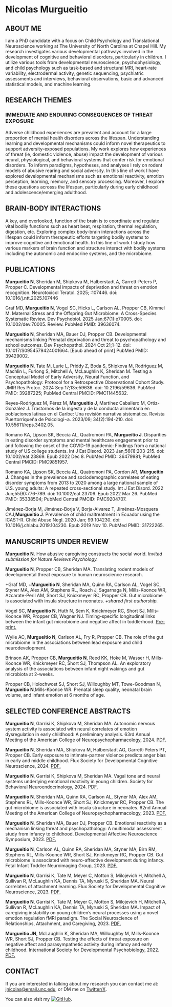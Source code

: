 #  **Nicolas Murgueitio**

## ABOUT ME

I am a PhD candidate with a focus on Child Psychology and Translational Neuroscience working at The University of North Carolina at Chapel Hill. My research investigates various developmental pathways involved in the development of cognitive and behavioral disorders, particularly in children. I utilize various tools from developmental neuroscience, psychophysiology, and child psychology such as task-based and structural MRI, heart-rate variability, electrodermal activity, genetic sequencing, psychiatric assessments and interviews, behavioral observations, basic and advanced statistical models, and machine learning.

## RESEARCH THEMES

### IMMEDIATE AND ENDURING CONSEQUENCES OF THREAT EXPOSURE

Adverse childhood experiences are prevalent and account for a large proportion of mental health disorders across the lifespan. Understanding learning and developmental mechanisms could inform novel therapeutics to support adversity-exposed populations. My work explores how experiences of threat (ie, domestic violence, abuse) impact the development of various neural, physiological, and behavioral systems that confer risk for emotional disorders. To inform paradigms, hypotheses, and analyses I rely on rodent models of abusive rearing and social adversity. In this line of work I have explored developmental mechanisms such as emotional reactivity, emotion perception, learning, memory, and sensory processing. Moreover, I explore these questions acrosss the lifespan, particularly during early childhood and adolescence/emerging adulthood. 

## BRAIN-BODY INTERACTIONS

A key, and overlooked, function of the brain is to coordinate and regulate vital bodily functions such as heart beat, respiration, thermal regulation, digestion, etc. Exploring complex body-brain interactions across the lifespan could inform therapeutic efforts targeting bodily systems to improve cognitive and emotional health. In this line of work I study how various markers of brain function and structure interact with bodily systems including the autonomic and endocrine systems, and the microbiome. 

## PUBLICATIONS

**Murgueitio N**, Sheridan M, Shipkova M, Halberstadt A, Garrett-Peters P, Propper C. Developmental impacts of deprivation and threat on emotion recognition. Neurotoxicol Teratol. 2025; :107446. doi: 10.1016/j.ntt.2025.107446

Graf MD, **Murgueitio N**, Vogel SC, Hicks L, Carlson AL, Propper CB, Kimmel M. Maternal Stress and the Offspring Gut Microbiome: A Cross-Species Systematic Review. Dev Psychobiol. 2025 Jan;67(1):e70005. doi: 10.1002/dev.70005. Review. PubMed PMID: 39636074.

**Murgueitio N**, Sheridan MA, Bauer DJ, Propper CB. Developmental mechanisms linking Prenatal deprivation and threat to psychopathology and school outcomes. Dev Psychopathol. 2024 Oct 21;1-12. doi: 10.1017/S0954579424001664. [Epub ahead of print] PubMed PMID: 39429002.

**Murgueitio N**, Tate M, Lurie L, Priddy Z, Boda S, Shipkova M, Rodriguez M, Machlin L, Furlong S, Mitchell A, McLaughlin K, Sheridan M. Testing a Conceptual Model of Early Adversity, Neural Function, and Psychopathology: Protocol for a Retrospective Observational Cohort Study. JMIR Res Protoc. 2024 Sep 17;13:e59636. doi: 10.2196/59636. PubMed PMID: 39287225; PubMed Central PMCID: PMC11445632.

Reyes-Rodríguez M, Pérez M, **Murgueitio J**, Martínez Caballero M, Ortiz-González J. Trastornos de la ingesta y de la conducta alimentaria en poblaciones latinas en el Caribe: Una revisión narrativa sistemática. Revista Puertorriqueña de Psicologí¬a. 2023/09; 34(2):194-210. doi: 10.55611/reps.3402.05.

Romano KA, Lipson SK, Beccia AL, Quatromoni PA, **Murgueitio J**. Disparities in eating disorder symptoms and mental healthcare engagement prior to and following the onset of the COVID-19 pandemic: Findings from a national study of US college students. Int J Eat Disord. 2023 Jan;56(1):203-215. doi: 10.1002/eat.23869. Epub 2022 Dec 8. PubMed PMID: 36479981; PubMed Central PMCID: PMC9851957.

Romano KA, Lipson SK, Beccia AL, Quatromoni PA, Gordon AR, **Murgueitio J**. Changes in the prevalence and sociodemographic correlates of eating disorder symptoms from 2013 to 2020 among a large national sample of U.S. young adults: A repeated cross-sectional study. Int J Eat Disord. 2022 Jun;55(6):776-789. doi: 10.1002/eat.23709. Epub 2022 Mar 26. PubMed PMID: 35338504; PubMed Central PMCID: PMC9204707.

Jiménez-Borja M, Jiménez-Borja V, Borja-Alvarez T, Jiménez-Mosquera CAJ,**Murgueitio J**. Prevalence of child maltreatment in Ecuador using the ICAST-R. Child Abuse Negl. 2020 Jan; 99:104230. doi: 10.1016/j.chiabu.2019.104230. Epub 2019 Nov 10. PubMed PMID: 31722265.


## MANUSCRIPTS UNDER REVIEW

**Murgueitio N.** How abusive caregiving constructs the social world. _Invited submission for Nature Reviews Psychology._

**Murgueitio N**, Propper CB, Sheridan MA. Translating rodent models of developmental threat exposure to human neuroscience research. 

+Graf MD, +**Murgueitio N**, Sheridan MA, Quinn RA, Carlson AL, Vogel SC, Styner MA, Alex AM, Stephens RL, Roach J, Sagarnaga N, Mills-Koonce WR, Azcarate-Peril AM, Short SJ, Knickmeyer RC, Propper CB. Gut microbiome is associated with insula structure in neonates. _+shared first authorship._

Vogel SC, **Murgueitio N**, Huth N, Sem K, Knickmeyer RC, Short SJ, Mills-Koonce WR, Propper CB, Wagner NJ. Timing-specific longitudinal links between the infant gut microbiome and negative affect in toddlerhood. [Pre-print.](https://osf.io/preprints/psyarxiv/z2s8h)

Wylie AC, **Murgueitio N**, Carlson AL, Fry R, Propper CB. The role of the gut microbiome in the associations between lead exposure and child neurodevelopment.
      
Brinson AK, Propper CB, **Murgueitio N**, Reed KK, Hoke M, Wasser H, Mills-Koonce WR, Knickmeyer RC, Short SJ, Thompson AL. An exploratory analysis of the associations between infant night wakings and gut microbiota at 2-weeks. 

Propper CB, Holochwost SJ,  Short SJ, Willoughby MT, Towe-Goodman N, **Murgueitio N**,Mills-Koonce WR. Prenatal sleep quality, neonatal brain volume, and infant emotion at 6 months of age.

## SELECTED CONFERENCE ABSTRACTS

**Murgueitio N**, Garrisi K, Shipkova M, Sheridan MA. Autonomic nervous system activity is associated with neural correlates of emotion dysregulation in early childhood: A preliminary analysis. 63rd Annual Meeting of the American College of Neuropsychopharmacology, 2024. [PDF.](https://www.dropbox.com/scl/fi/bbjhmeqddovp3ea0i6hbd/ACNP-2024.pdf?rlkey=tqgd4oyjcy0ot159jj2evkptk&dl=0)

**Murgueitio N**, Sheridan MA, Shipkova M, Halberstadt AG, Garrett-Peters PT, Propper CB. Early exposure to intimate-partner violence predicts anger bias in early and middle childhood. Flux Society for Developmental Cognitive Neuroscience, 2024. 
 [PDF.](https://www.dropbox.com/scl/fi/6q00pypd1m0gl31whgz3b/FLUX-2024.pdf?rlkey=p5f3cb2bn4tqb0ofljyamgrw7&dl=0)

**Murgueitio N**, Garrisi K, Shipkova M, Sheridan MA. Vagal tone and neural systems underlying emotional reactivity in young children. Society for Behavioral Neuroendocrinology, 2024. [PDF.](https://www.dropbox.com/scl/fi/b47jfpw6gc9y8bm2p9iug/SBN-2024.pdf?rlkey=722wk8eghzfi6wwquk2iht8uh&dl=0)

**Murgueitio N**, Sheridan MA, Quinn RA, Carlson AL, Styner MA, Alex AM, Stephens RL, Mills-Koonce WR, Short SJ, Knickmeyer RC, Propper CB. The gut microbiome is associated with insula structure in neonates. 62nd Annual Meeting of the American College of Neuropsychopharmacology, 2023. [PDF.](https://www.dropbox.com/scl/fi/cgjpd6mcewgtl8jqr7b9n/ACNP-2023.pdf?rlkey=gx8lihl50myijvln8u83y5x7e&dl=0)

**Murgueitio N**, Sheridan MA, Bauer DJ, Propper CB. Emotional reactivity as a mechanism linking threat and psychopathology: A multimodal assessment study from infancy to childhood. Developmental Affective Neuroscience Symposium, 2023. [PDF.](https://www.dropbox.com/scl/fi/birp18b587mo0bo6dasw5/DANS-2023.pdf?rlkey=u4mprvh8qjnvq1ma5dnthm7vw&dl=0)

**Murgueitio N**, Carlson AL, Quinn RA, Sheridan MA, Styner MA, Birn RM, Stephens RL, Mills-Koonce WR, Short SJ, Knickmeyer RC, Propper CB.  Gut microbiome is associated with neuro-affective development during infancy. Fetal Infant Toddler Neuroimaging Group, 2023. [PDF.](https://www.dropbox.com/scl/fi/x0oypdv24sq52x6mh37nm/FITNG-2023.pdf?rlkey=tywweev0mx0ipwn33ypegnv3e&dl=0)

**Murgueitio N**, Garrisi K, Tate M, Meyer C, Motton S, Milojevich H, Mitchell A, Sullivan R, McLaughlin KA, Dennis TA, Myruski S, Sheridan MA. Neural correlates of attachment learning. Flux Society for Developmental Cognitive Neuroscience, 2023. 
 [PDF.](https://www.dropbox.com/scl/fi/55ejadevbvs6u2lpcmwwp/FLUX-2023.pdf?rlkey=gjbx4k33vey6sf1vxfbmwg7xb&dl=0)

**Murgueitio N**, Garrisi K, Tate M, Meyer C, Motton S, Milojevich H, Mitchell A, Sullivan R, McLaughlin KA, Dennis TA, Myruski S, Sheridan MA. Impact of caregiving instability on young children’s neural processes using a novel emotion regulation fMRI paradigm. The Social Neuroscience of Relationships, Attachment, and Caregiving, 2023. [PDF.](https://www.dropbox.com/scl/fi/eo1yj39eqmt0l7xf54mtv/SN-2023.pdf?rlkey=bk2jn2qz940h6i1krhwvyuu9x&st=hyh9hylf&dl=0)

**Murgueitio JN**, McLaughlin K, Sheridan MA, Willoughby M, Mills-Koonce WR, Short SJ, Propper CB. Testing the effects of threat exposure on negative affect and parasympathetic activity during infancy and early childhood. International Society for Developmental Psychobiology, 2022. [PDF.](https://www.dropbox.com/scl/fi/t00dnfkfahlzgemcagdii/ISDP-2022.pdf?rlkey=qtlmmmcufx6ryd18muwln6krt&dl=0)

## CONTACT

If you are interested in talking about my research you can contact me at: [jnicolas@email.unc.edu](mailto:jnicolas@email.unc.edu), or DM me on [Twitter/X](https://twitter.com/jnmurgueitio).

You can also visit my [![GitHub](https://img.icons8.com/material-outlined/24/000000/github.png)](https://github.com/nicolasmurgueitio). 

